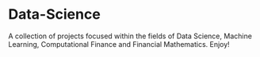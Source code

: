 # Data-Science

A collection of projects focused within the fields of Data Science, Machine Learning, Computational Finance and Financial Mathematics. Enjoy!
